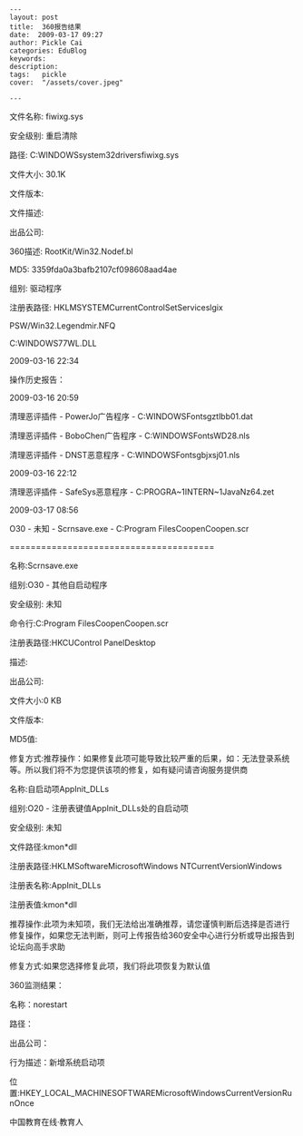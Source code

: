
    ---
    layout: post  
    title:  360报告结果  
    date:  2009-03-17 09:27  
    author: Pickle Cai  
    categories: EduBlog  
    keywords: 
    description:   
    tags:	pickle   
    cover:  "/assets/cover.jpeg"  

    ---  
    
文件名称: fiwixg.sys

安全级别: 重启清除

路径: C:WINDOWSsystem32driversfiwixg.sys

文件大小: 30.1K

文件版本:

文件描述:

出品公司:

360描述: RootKit/Win32.Nodef.bl

MD5: 3359fda0a3bafb2107cf098608aad4ae

组别: 驱动程序

注册表路径: HKLMSYSTEMCurrentControlSetServiceslgix





PSW/Win32.Legendmir.NFQ

C:WINDOWS77WL.DLL

2009-03-16 22:34



 



操作历史报告：



2009-03-16 20:59

清理恶评插件 - PowerJo广告程序 - C:WINDOWSFontsgztlbb01.dat

清理恶评插件 - BoboChen广告程序 - C:WINDOWSFontsWD28.nls

清理恶评插件 - DNST恶意程序 - C:WINDOWSFontsgbjxsj01.nls

2009-03-16 22:12

清理恶评插件 - SafeSys恶意程序 - C:PROGRA~1INTERN~1JavaNz64.zet



 



2009-03-17 08:56

O30 - 未知 - Scrnsave.exe - C:Program FilesCoopenCoopen.scr



=======================================



名称:Scrnsave.exe

组别:O30 - 其他自启动程序

安全级别: 未知

命令行:C:Program FilesCoopenCoopen.scr

注册表路径:HKCUControl PanelDesktop

描述:

出品公司:

文件大小:0 KB

文件版本:

MD5值:

修复方式:推荐操作：如果修复此项可能导致比较严重的后果，如：无法登录系统等。所以我们将不为您提供该项的修复，如有疑问请咨询服务提供商



 



名称:自启动项AppInit_DLLs

组别:O20 - 注册表键值AppInit_DLLs处的自启动项

安全级别: 未知

文件路径:kmon*dll

注册表路径:HKLMSoftwareMicrosoftWindows NTCurrentVersionWindows

注册表名称:AppInit_DLLs

注册表值:kmon*dll

推荐操作:此项为未知项，我们无法给出准确推荐，请您谨慎判断后选择是否进行修复操作，如果您无法判断，则可上传报告给360安全中心进行分析或导出报告到论坛向高手求助

修复方式:如果您选择修复此项，我们将此项恢复为默认值



 



360监测结果：



名称：norestart

路径：

出品公司：

行为描述：新增系统启动项

位置:HKEY_LOCAL_MACHINESOFTWAREMicrosoftWindowsCurrentVersionRunOnce



		    
 中国教育在线·教育人


